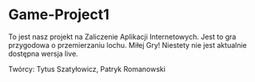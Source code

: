 # Game-Project1
To jest nasz projekt na Zaliczenie Aplikacji Internetowych.
Jest to gra przygodowa o przemierzaniu lochu.
Miłej Gry!
Niestety nie jest aktualnie dostępna wersja live. 

Twórcy:
Tytus Szatyłowicz, Patryk Romanowski
